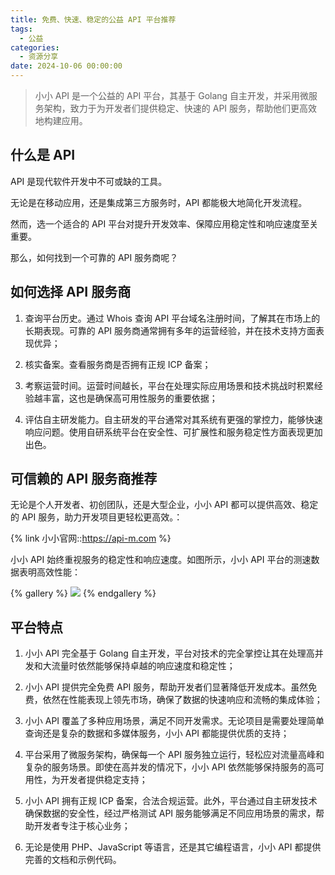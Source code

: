 ```yaml
---
title: 免费、快速、稳定的公益 API 平台推荐
tags:
  - 公益
categories:
  - 资源分享
date: 2024-10-06 00:00:00
---
```


> 小小 API 是一个公益的 API 平台，其基于 Golang 自主开发，并采用微服务架构，致力于为开发者们提供稳定、快速的 API 服务，帮助他们更高效地构建应用。

<!-- more -->

## 什么是 API

API 是现代软件开发中不可或缺的工具。

无论是在移动应用，还是集成第三方服务时，API 都能极大地简化开发流程。

然而，选一个适合的 API 平台对提升开发效率、保障应用稳定性和响应速度至关重要。

那么，如何找到一个可靠的 API 服务商呢？

## 如何选择 API 服务商

1. 查询平台历史。通过 Whois 查询 API 平台域名注册时间，了解其在市场上的长期表现。可靠的 API 服务商通常拥有多年的运营经验，并在技术支持方面表现优异；

2. 核实备案。查看服务商是否拥有正规 ICP 备案；

3. 考察运营时间。运营时间越长，平台在处理实际应用场景和技术挑战时积累经验越丰富，这也是确保高可用性服务的重要依据；

4. 评估自主研发能力。自主研发的平台通常对其系统有更强的掌控力，能够快速响应问题。使用自研系统平台在安全性、可扩展性和服务稳定性方面表现更加出色。

## 可信赖的 API 服务商推荐

无论是个人开发者、初创团队，还是大型企业，小小 API 都可以提供高效、稳定的 API 服务，助力开发项目更轻松更高效。：

{% link 小小官网::https://api-m.com %}

小小 API 始终重视服务的稳定性和响应速度。如图所示，小小 API 平台的测速数据表明高效性能：

{% gallery %}
![](https://cdn.dusays.com/2024/10/755-1.jpg)
{% endgallery %}

## 平台特点

1. 小小 API 完全基于 Golang 自主开发，平台对技术的完全掌控让其在处理高并发和大流量时依然能够保持卓越的响应速度和稳定性；

2. 小小 API 提供完全免费 API 服务，帮助开发者们显著降低开发成本。虽然免费，依然在性能表现上领先市场，确保了数据的快速响应和流畅的集成体验；

3. 小小 API 覆盖了多种应用场景，满足不同开发需求。无论项目是需要处理简单查询还是复杂的数据和多媒体服务，小小 API 都能提供优质的支持；

4. 平台采用了微服务架构，确保每一个 API 服务独立运行，轻松应对流量高峰和复杂的服务场景。即使在高并发的情况下，小小 API 依然能够保持服务的高可用性，为开发者提供稳定支持；

5. 小小 API 拥有正规 ICP 备案，合法合规运营。此外，平台通过自主研发技术确保数据的安全性，经过严格测试 API 服务能够满足不同应用场景的需求，帮助开发者专注于核心业务；

6. 无论是使用 PHP、JavaScript 等语言，还是其它编程语言，小小 API 都提供完善的文档和示例代码。